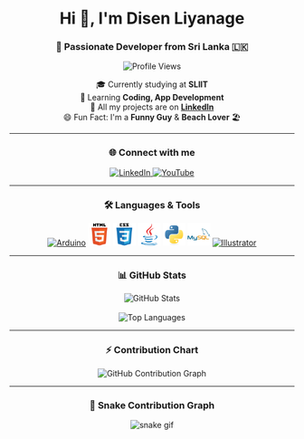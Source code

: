 <h1 align="center">Hi 👋, I'm Disen Liyanage</h1>
<h3 align="center">🚀 Passionate Developer from Sri Lanka 🇱🇰</h3>

<p align="center">
  <img src="https://komarev.com/ghpvc/?username=disen-corder&label=Profile%20views&color=0e75b6&style=flat" alt="Profile Views" />
</p>

<p align="center">
  🎓 Currently studying at <strong>SLIIT</strong><br>
  🌱 Learning <strong>Coding, App Development</strong><br>
  💼 All my projects are on <a href="https://www.linkedin.com/in/disen-liyanage/" target="_blank"><strong>LinkedIn</strong></a><br>
  😄 Fun Fact: I'm a <strong>Funny Guy</strong> & <strong>Beach Lover</strong> 🏖️
</p>

---

<h3 align="center">🌐 Connect with me</h3>
<p align="center">
  <a href="https://www.linkedin.com/in/disen-liyanage/" target="_blank">
    <img src="https://raw.githubusercontent.com/rahuldkjain/github-profile-readme-generator/master/src/images/icons/Social/linked-in-alt.svg" alt="LinkedIn" width="40" height="40" />
  </a>
  <a href="https://www.youtube.com/@technotaprobane1920" target="_blank">
    <img src="https://raw.githubusercontent.com/rahuldkjain/github-profile-readme-generator/master/src/images/icons/Social/youtube.svg" alt="YouTube" width="40" height="40" />
  </a>
</p>

---

<h3 align="center">🛠️ Languages & Tools</h3>
<p align="center">
  <a href="https://www.arduino.cc/" target="_blank"><img src="https://cdn.worldvectorlogo.com/logos/arduino-1.svg" alt="Arduino" width="40" height="40"/></a>
  <a href="https://www.w3.org/html/" target="_blank"><img src="https://raw.githubusercontent.com/devicons/devicon/master/icons/html5/html5-original-wordmark.svg" alt="HTML5" width="40" height="40"/></a>
  <a href="https://www.w3schools.com/css/" target="_blank"><img src="https://raw.githubusercontent.com/devicons/devicon/master/icons/css3/css3-original-wordmark.svg" alt="CSS3" width="40" height="40"/></a>
  <a href="https://www.java.com" target="_blank"><img src="https://raw.githubusercontent.com/devicons/devicon/master/icons/java/java-original.svg" alt="Java" width="40" height="40"/></a>
  <a href="https://www.python.org" target="_blank"><img src="https://raw.githubusercontent.com/devicons/devicon/master/icons/python/python-original.svg" alt="Python" width="40" height="40"/></a>
  <a href="https://www.mysql.com/" target="_blank"><img src="https://raw.githubusercontent.com/devicons/devicon/master/icons/mysql/mysql-original-wordmark.svg" alt="MySQL" width="40" height="40"/></a>
  <a href="https://www.adobe.com/in/products/illustrator.html" target="_blank"><img src="https://www.vectorlogo.zone/logos/adobe_illustrator/adobe_illustrator-icon.svg" alt="Illustrator" width="40" height="40"/></a>
</p>

---

<h3 align="center">📊 GitHub Stats</h3>
<p align="center">
  <img src="https://github-readme-stats.vercel.app/api?username=disen-corder&show_icons=true&locale=en&theme=tokyonight" alt="GitHub Stats" />
  <br><br>
  <img src="https://github-readme-stats.vercel.app/api/top-langs?username=disen-corder&show_icons=true&locale=en&layout=compact&theme=tokyonight" alt="Top Languages" />
</p>

---

<h3 align="center">⚡ Contribution Chart</h3>
<p align="center">
  <img src="https://github-readme-activity-graph.vercel.app/graph?username=disen-corder&bg_color=0d1117&color=00bfff&line=00bfff&point=ffffff&area=true&hide_border=true" alt="GitHub Contribution Graph" />
</p>

---

<h3 align="center">🐍 Snake Contribution Graph</h3>
<p align="center">
  <img src="https://raw.githubusercontent.com/disen-corder/disen-corder/output/github-contribution-grid-snake.svg" alt="snake gif" />
</p>

